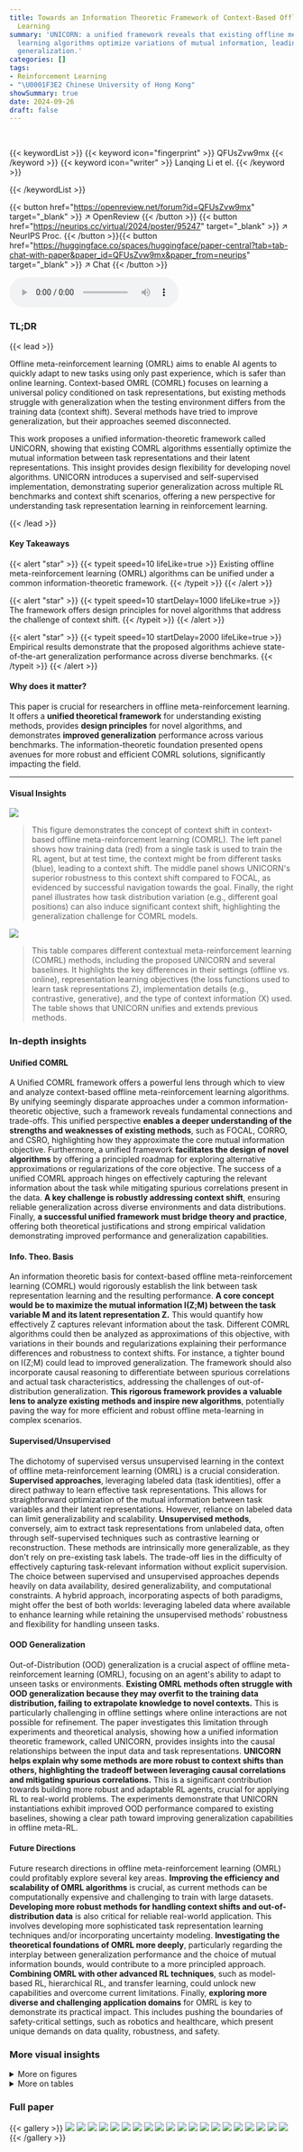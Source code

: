 ```yaml
---
title: Towards an Information Theoretic Framework of Context-Based Offline Meta-Reinforcement
  Learning
summary: 'UNICORN: a unified framework reveals that existing offline meta-reinforcement
  learning algorithms optimize variations of mutual information, leading to improved
  generalization.'
categories: []
tags:
- Reinforcement Learning
- "\U0001F3E2 Chinese University of Hong Kong"
showSummary: true
date: 2024-09-26
draft: false
---
```


<br>

{{< keywordList >}}
{{< keyword icon="fingerprint" >}} QFUsZvw9mx {{< /keyword >}}
{{< keyword icon="writer" >}} Lanqing Li et el. {{< /keyword >}}
 
{{< /keywordList >}}

{{< button href="https://openreview.net/forum?id=QFUsZvw9mx" target="_blank" >}}
↗ OpenReview
{{< /button >}}
{{< button href="https://neurips.cc/virtual/2024/poster/95247" target="_blank" >}}
↗ NeurIPS Proc.
{{< /button >}}{{< button href="https://huggingface.co/spaces/huggingface/paper-central?tab=tab-chat-with-paper&paper_id=QFUsZvw9mx&paper_from=neurips" target="_blank" >}}
↗ Chat
{{< /button >}}



<audio controls>
    <source src="https://ai-paper-reviewer.com/QFUsZvw9mx/podcast.wav" type="audio/wav">
    Your browser does not support the audio element.
</audio>


### TL;DR


{{< lead >}}

Offline meta-reinforcement learning (OMRL) aims to enable AI agents to quickly adapt to new tasks using only past experience, which is safer than online learning.  Context-based OMRL (COMRL) focuses on learning a universal policy conditioned on task representations, but existing methods struggle with generalization when the testing environment differs from the training data (context shift). Several methods have tried to improve generalization, but their approaches seemed disconnected.

This work proposes a unified information-theoretic framework called UNICORN, showing that existing COMRL algorithms essentially optimize the mutual information between task representations and their latent representations.  This insight provides design flexibility for developing novel algorithms.  UNICORN introduces a supervised and self-supervised implementation, demonstrating superior generalization across multiple RL benchmarks and context shift scenarios, offering a new perspective for understanding task representation learning in reinforcement learning.

{{< /lead >}}


#### Key Takeaways

{{< alert "star" >}}
{{< typeit speed=10 lifeLike=true >}} Existing offline meta-reinforcement learning (OMRL) algorithms can be unified under a common information-theoretic framework. {{< /typeit >}}
{{< /alert >}}

{{< alert "star" >}}
{{< typeit speed=10 startDelay=1000 lifeLike=true >}} The framework offers design principles for novel algorithms that address the challenge of context shift. {{< /typeit >}}
{{< /alert >}}

{{< alert "star" >}}
{{< typeit speed=10 startDelay=2000 lifeLike=true >}} Empirical results demonstrate that the proposed algorithms achieve state-of-the-art generalization performance across diverse benchmarks. {{< /typeit >}}
{{< /alert >}}

#### Why does it matter?
This paper is crucial for researchers in offline meta-reinforcement learning.  It offers a **unified theoretical framework** for understanding existing methods, provides **design principles** for novel algorithms, and demonstrates **improved generalization** performance across various benchmarks. The information-theoretic foundation presented opens avenues for more robust and efficient COMRL solutions, significantly impacting the field.

------
#### Visual Insights



![](https://ai-paper-reviewer.com/QFUsZvw9mx/figures_2_1.jpg)

> This figure demonstrates the concept of context shift in context-based offline meta-reinforcement learning (COMRL). The left panel shows how training data (red) from a single task is used to train the RL agent, but at test time, the context might be from different tasks (blue), leading to a context shift. The middle panel shows UNICORN's superior robustness to this context shift compared to FOCAL, as evidenced by successful navigation towards the goal. Finally, the right panel illustrates how task distribution variation (e.g., different goal positions) can also induce significant context shift, highlighting the generalization challenge for COMRL models.





![](https://ai-paper-reviewer.com/QFUsZvw9mx/tables_6_1.jpg)

> This table compares different contextual meta-reinforcement learning (COMRL) methods, including the proposed UNICORN and several baselines.  It highlights the key differences in their settings (offline vs. online), representation learning objectives (the loss functions used to learn task representations Z), implementation details (e.g., contrastive, generative), and the type of context information (X) used. The table shows that UNICORN unifies and extends previous methods.





### In-depth insights


#### Unified COMRL
A Unified COMRL framework offers a powerful lens through which to view and analyze context-based offline meta-reinforcement learning algorithms.  By unifying seemingly disparate approaches under a common information-theoretic objective, such a framework reveals fundamental connections and trade-offs. This unified perspective **enables a deeper understanding of the strengths and weaknesses of existing methods**, such as FOCAL, CORRO, and CSRO, highlighting how they approximate the core mutual information objective.  Furthermore, a unified framework **facilitates the design of novel algorithms** by offering a principled roadmap for exploring alternative approximations or regularizations of the core objective.  The success of a unified COMRL approach hinges on effectively capturing the relevant information about the task while mitigating spurious correlations present in the data.  **A key challenge is robustly addressing context shift**, ensuring reliable generalization across diverse environments and data distributions.  Finally, **a successful unified framework must bridge theory and practice**, offering both theoretical justifications and strong empirical validation demonstrating improved performance and generalization capabilities.

#### Info. Theo. Basis
An information theoretic basis for context-based offline meta-reinforcement learning (COMRL) would rigorously establish the link between task representation learning and the resulting performance.  **A core concept would be to maximize the mutual information I(Z;M) between the task variable M and its latent representation Z.** This would quantify how effectively Z captures relevant information about the task.  Different COMRL algorithms could then be analyzed as approximations of this objective, with variations in their bounds and regularizations explaining their performance differences and robustness to context shifts. For instance, a tighter bound on I(Z;M) could lead to improved generalization.  The framework should also incorporate causal reasoning to differentiate between spurious correlations and actual task characteristics, addressing the challenges of out-of-distribution generalization.  **This rigorous framework provides a valuable lens to analyze existing methods and inspire new algorithms**, potentially paving the way for more efficient and robust offline meta-learning in complex scenarios.

#### Supervised/Unsupervised
The dichotomy of supervised versus unsupervised learning in the context of offline meta-reinforcement learning (OMRL) is a crucial consideration.  **Supervised approaches**, leveraging labeled data (task identities), offer a direct pathway to learn effective task representations. This allows for straightforward optimization of the mutual information between task variables and their latent representations.  However, reliance on labeled data can limit generalizability and scalability.  **Unsupervised methods**, conversely, aim to extract task representations from unlabeled data, often through self-supervised techniques such as contrastive learning or reconstruction. These methods are intrinsically more generalizable, as they don't rely on pre-existing task labels.  The trade-off lies in the difficulty of effectively capturing task-relevant information without explicit supervision.  The choice between supervised and unsupervised approaches depends heavily on data availability, desired generalizability, and computational constraints.  A hybrid approach, incorporating aspects of both paradigms, might offer the best of both worlds: leveraging labeled data where available to enhance learning while retaining the unsupervised methods' robustness and flexibility for handling unseen tasks.

#### OOD Generalization
Out-of-Distribution (OOD) generalization is a crucial aspect of offline meta-reinforcement learning (OMRL), focusing on an agent's ability to adapt to unseen tasks or environments.  **Existing OMRL methods often struggle with OOD generalization because they may overfit to the training data distribution, failing to extrapolate knowledge to novel contexts.** This is particularly challenging in offline settings where online interactions are not possible for refinement. The paper investigates this limitation through experiments and theoretical analysis, showing how a unified information theoretic framework, called UNICORN, provides insights into the causal relationships between the input data and task representations. **UNICORN helps explain why some methods are more robust to context shifts than others, highlighting the tradeoff between leveraging causal correlations and mitigating spurious correlations.** This is a significant contribution towards building more robust and adaptable RL agents, crucial for applying RL to real-world problems.  The experiments demonstrate that UNICORN instantiations exhibit improved OOD performance compared to existing baselines, showing a clear path toward improving generalization capabilities in offline meta-RL.

#### Future Directions
Future research directions in offline meta-reinforcement learning (OMRL) could profitably explore several key areas. **Improving the efficiency and scalability of OMRL algorithms** is crucial, as current methods can be computationally expensive and challenging to train with large datasets.  **Developing more robust methods for handling context shifts and out-of-distribution data** is also critical for reliable real-world application. This involves developing more sophisticated task representation learning techniques and/or incorporating uncertainty modeling.  **Investigating the theoretical foundations of OMRL more deeply**, particularly regarding the interplay between generalization performance and the choice of mutual information bounds, would contribute to a more principled approach.  **Combining OMRL with other advanced RL techniques**, such as model-based RL, hierarchical RL, and transfer learning, could unlock new capabilities and overcome current limitations.  Finally, **exploring more diverse and challenging application domains** for OMRL is key to demonstrate its practical impact. This includes pushing the boundaries of safety-critical settings, such as robotics and healthcare, which present unique demands on data quality, robustness, and safety.


### More visual insights

<details>
<summary>More on figures
</summary>


![](https://ai-paper-reviewer.com/QFUsZvw9mx/figures_3_1.jpg)

> This figure presents two graphical models illustrating the causal relationships between variables in context-based offline meta-reinforcement learning (COMRL). The top model shows a simple Markov chain where the task variable (M) influences the context (X), which in turn influences the latent representation (Z).  The bottom model provides a more nuanced perspective, breaking down the context (X) into two components: behavior-related (X<sub>b</sub>) and task-related (X<sub>t</sub>).  The dashed lines indicate a weaker or indirect causal link, while solid lines represent a stronger, more direct relationship. This model highlights the distinctions between spurious correlations (X<sub>b</sub> to Z) and causal relationships (X<sub>t</sub> to Z) when learning task representations.


![](https://ai-paper-reviewer.com/QFUsZvw9mx/figures_5_1.jpg)

> This figure shows the meta-learning procedure of the self-supervised variant of UNICORN (UNICORN-SS). It is composed of several components: a context encoder that processes the context information C from a replay buffer, a decoder that reconstructs the task-related component Xt of the context X, and a policy network πθ(s,z) that outputs actions conditioned on the state s and latent representation z. The training process involves minimizing the reconstruction loss Lrecon, the contrastive loss LFOCAL, and the actor-critic losses Lactor and Lcritic. The supervised variant UNICORN-SUP replaces the decoder with a classifier to directly predict the task label M from the latent representation z, optimizing a cross-entropy loss instead.


![](https://ai-paper-reviewer.com/QFUsZvw9mx/figures_7_1.jpg)

> This figure demonstrates the concept of context shift in offline meta-reinforcement learning (OMRL).  The left panel shows how training data might be collected with policies specific to one task, while testing occurs in a shifted context using policies from different tasks. The middle panel highlights UNICORN's superior robustness to this context shift, contrasted with FOCAL.  The right panel illustrates that variations in task distributions (e.g., the goal locations in the Ant environment) can also cause substantial context shifts, challenging the generalization of OMRL models.  The figure visually represents the challenge of COMRL in handling unexpected context shifts during testing and showcases the improved performance of UNICORN.


![](https://ai-paper-reviewer.com/QFUsZvw9mx/figures_9_1.jpg)

> This figure displays the average testing return for out-of-distribution (OOD) tasks across different algorithms over 200k training steps.  The performance of various offline meta-reinforcement learning algorithms, including UNICORN-SUP, UNICORN-SS with and without a model-based component, Supervised, Prompt-DT, MACAW, FOCAL, CORRO, and CSRO are compared.  The results show the average return across multiple trials (averaged over 6 random seeds), highlighting the algorithms' generalization capability in handling contexts from different behavior policies.


![](https://ai-paper-reviewer.com/QFUsZvw9mx/figures_17_1.jpg)

> This figure shows the 2D projection of task representations learned by three different algorithms: UNICORN-0, UNICORN, and FOCAL.  Each point represents a task, colored according to its goal direction (0 to 6, purple to red).  The algorithms' ability to cluster tasks based on similarity is visualized. UNICORN-0 shows some clustering but less distinct separation than UNICORN. FOCAL shows distinct clusters, but less smooth transition between clusters than UNICORN.


![](https://ai-paper-reviewer.com/QFUsZvw9mx/figures_17_2.jpg)

> This figure compares the performance of UNICORN against other baselines (FOCAL, CORRO, CSRO, Supervised, MACAW, Prompt-DT) across six different MuJoCo and Metaworld benchmark tasks.  The y-axis represents the average return of the RL agent, and the x-axis represents the number of training steps.  Solid lines show the average performance over six trials for each algorithm on each task, and the shaded region represents the standard deviation across those trials, illustrating the variability in performance.  This allows for a direct comparison of the algorithms' learning curves and their final performance.


![](https://ai-paper-reviewer.com/QFUsZvw9mx/figures_18_1.jpg)

> This figure shows the ablation study on the effect of the hyperparameter α on the performance of the UNICORN-SS algorithm.  It shows that as α increases, performance generally improves, but excessively high values lead to decreased performance.  This is consistent with the theoretical analysis presented in the paper which demonstrates a tradeoff between maximizing causal correlations and minimizing spurious correlations. The plot shows the mean and shaded area representing standard deviation across 6 random seeds.


</details>




<details>
<summary>More on tables
</summary>


![](https://ai-paper-reviewer.com/QFUsZvw9mx/tables_6_2.jpg)
> This table compares the proposed UNICORN method with other existing contextual meta-reinforcement learning methods. It highlights the differences in their settings (online vs. offline), implementations (predictive, contrastive, generative), the type of context used, and their representation learning objectives.  The table helps illustrate how UNICORN unifies and extends previous methods within a common information-theoretic framework.

![](https://ai-paper-reviewer.com/QFUsZvw9mx/tables_8_1.jpg)
> This table presents a comparison of the performance of UNICORN and other algorithms (CSRO, CORRO, FOCAL, Supervised, MACAW, Prompt-DT) on the Ant-Dir task in MetaWorld. The performance is evaluated on three datasets with varying data quality: Random, Medium, and Expert. For each data quality level and algorithm, the average return on in-distribution (IID) and out-of-distribution (OOD) tasks is reported, along with standard deviations.

![](https://ai-paper-reviewer.com/QFUsZvw9mx/tables_8_2.jpg)
> This table presents the results of applying the UNICORN framework with a Decision Transformer (DT) model to two robotic control tasks: HalfCheetah-Dir and Hopper-Param.  It compares the performance of UNICORN-SS-DT, UNICORN-SUP-DT, FOCAL-DT, and Prompt-DT, showing the average return (across 6 random seeds) for both in-distribution (IID) and out-of-distribution (OOD) test tasks. The table highlights the effectiveness of the UNICORN approach when combined with a DT.

![](https://ai-paper-reviewer.com/QFUsZvw9mx/tables_16_1.jpg)
> This table compares the performance of UNICORN-SS-0 (a label-free version of UNICORN-SS) and BOREL, another label-free COMRL method, on the Ant-Dir task.  The comparison is done for both in-distribution (IID) and out-of-distribution (OOD) data.  The results show the average return with standard deviation for both algorithms in each setting.

![](https://ai-paper-reviewer.com/QFUsZvw9mx/tables_17_1.jpg)
> This table compares the performance of UNICORN-SS-0, a label-free version of the UNICORN algorithm, against another label-free COMRL method called BOREL.  The comparison is done on the Ant-Dir environment, and the results show the average return (with standard deviation) for both in-distribution (IID) and out-of-distribution (OOD) scenarios.

![](https://ai-paper-reviewer.com/QFUsZvw9mx/tables_18_1.jpg)
> This table compares different contextual meta-reinforcement learning (meta-RL) methods, including the proposed UNICORN and its variants (UNICORN-SUP, UNICORN-SS), along with several baselines (FOCAL, CORRO, CSRO, GENTLE, BOREL, PEARL, ContraBAR). The comparison is based on several key aspects: the setting of the method (offline vs online), the implementation approach (predictive, contrastive, generative), the type of context used (transition, trajectory), and the specific objective function used for representation learning.  It highlights the theoretical connections between these methods, showing that several existing algorithms can be viewed as approximations or bounds of the mutual information objective I(Z; M).

</details>




### Full paper

{{< gallery >}}
<img src="https://ai-paper-reviewer.com/QFUsZvw9mx/1.png" class="grid-w50 md:grid-w33 xl:grid-w25" />
<img src="https://ai-paper-reviewer.com/QFUsZvw9mx/2.png" class="grid-w50 md:grid-w33 xl:grid-w25" />
<img src="https://ai-paper-reviewer.com/QFUsZvw9mx/3.png" class="grid-w50 md:grid-w33 xl:grid-w25" />
<img src="https://ai-paper-reviewer.com/QFUsZvw9mx/4.png" class="grid-w50 md:grid-w33 xl:grid-w25" />
<img src="https://ai-paper-reviewer.com/QFUsZvw9mx/5.png" class="grid-w50 md:grid-w33 xl:grid-w25" />
<img src="https://ai-paper-reviewer.com/QFUsZvw9mx/6.png" class="grid-w50 md:grid-w33 xl:grid-w25" />
<img src="https://ai-paper-reviewer.com/QFUsZvw9mx/7.png" class="grid-w50 md:grid-w33 xl:grid-w25" />
<img src="https://ai-paper-reviewer.com/QFUsZvw9mx/8.png" class="grid-w50 md:grid-w33 xl:grid-w25" />
<img src="https://ai-paper-reviewer.com/QFUsZvw9mx/9.png" class="grid-w50 md:grid-w33 xl:grid-w25" />
<img src="https://ai-paper-reviewer.com/QFUsZvw9mx/10.png" class="grid-w50 md:grid-w33 xl:grid-w25" />
<img src="https://ai-paper-reviewer.com/QFUsZvw9mx/11.png" class="grid-w50 md:grid-w33 xl:grid-w25" />
<img src="https://ai-paper-reviewer.com/QFUsZvw9mx/12.png" class="grid-w50 md:grid-w33 xl:grid-w25" />
<img src="https://ai-paper-reviewer.com/QFUsZvw9mx/13.png" class="grid-w50 md:grid-w33 xl:grid-w25" />
<img src="https://ai-paper-reviewer.com/QFUsZvw9mx/14.png" class="grid-w50 md:grid-w33 xl:grid-w25" />
<img src="https://ai-paper-reviewer.com/QFUsZvw9mx/15.png" class="grid-w50 md:grid-w33 xl:grid-w25" />
<img src="https://ai-paper-reviewer.com/QFUsZvw9mx/16.png" class="grid-w50 md:grid-w33 xl:grid-w25" />
<img src="https://ai-paper-reviewer.com/QFUsZvw9mx/17.png" class="grid-w50 md:grid-w33 xl:grid-w25" />
<img src="https://ai-paper-reviewer.com/QFUsZvw9mx/18.png" class="grid-w50 md:grid-w33 xl:grid-w25" />
<img src="https://ai-paper-reviewer.com/QFUsZvw9mx/19.png" class="grid-w50 md:grid-w33 xl:grid-w25" />
<img src="https://ai-paper-reviewer.com/QFUsZvw9mx/20.png" class="grid-w50 md:grid-w33 xl:grid-w25" />
{{< /gallery >}}